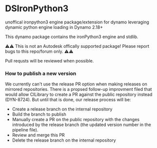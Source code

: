 # DSIronPython3
unoffical ironpython3 engine package/extension for dynamo leveraging dynamic python engine loading in Dynamo 2.18+

This dynamo package contains the ironPython3 engine and stdlib.

⚠️⚠️ This is not an Autodesk offically supported package! Please report bugs to this repo/forum only. ⚠️⚠️

Pull requsts will be reviewed when possible.

### How to publish a new version
We currently can't use the release PR option when making releases on mirrored repositories. There is a propsed follow-up improvment filed that would allow CILibrary to create a PR against the public repository instead (DYN-8724). But until that is done, our release process will be:

- Create a release branch on the internal repository
- Build the branch to publish
- Manually create a PR on the public repository with the changes introduced by the release branch (the updated version number in the pipeline file). 
- Review and merge this PR
- Delete the release branch on the internal repository